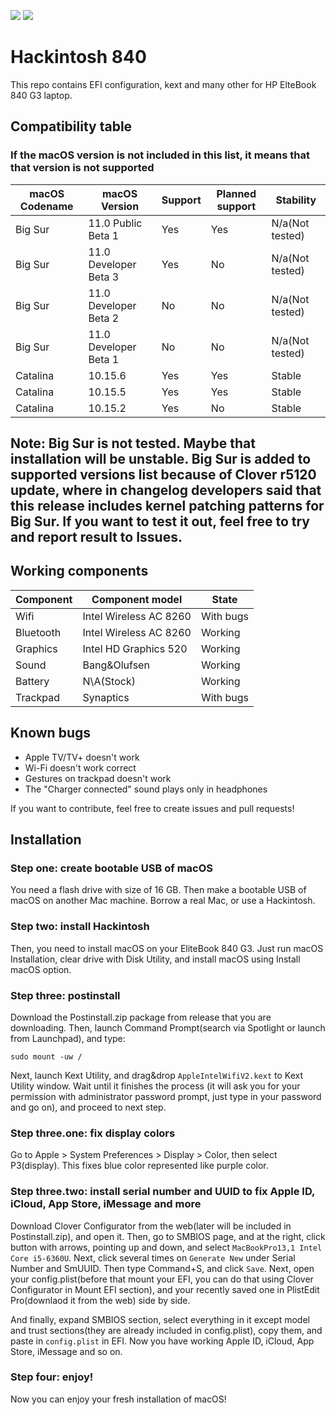 ![](https://img.shields.io/badge/complete-yes-green)
![](https://img.shields.io/badge/Latest%20supported-Big%20Sur%20Public%20Beta%201-orange)

# Hackintosh 840
This repo contains EFI configuration, kext and many other for HP ElteBook 840 G3 laptop.

## Compatibility table
### If the macOS version is not included in this list, it means that that version is not supported

| macOS Codename | macOS Version | Support | Planned support | Stability |
| --- | --- | --- | --- | --- |
| Big Sur | 11.0 Public Beta 1 | Yes | Yes | N/a(Not tested) |
| Big Sur | 11.0 Developer Beta 3 | Yes | No | N/a(Not tested) |
| Big Sur | 11.0 Developer Beta 2 | No | No | N/a(Not tested) |
| Big Sur | 11.0 Developer Beta 1 | No | No | N/a(Not tested) |
| Catalina | 10.15.6 | Yes | Yes | Stable |
| Catalina | 10.15.5 | Yes | Yes | Stable |
| Catalina | 10.15.2 | Yes | No | Stable |


## Note: Big Sur is not tested. Maybe that installation will be unstable. Big Sur is added to supported versions list because of Clover r5120 update, where in changelog developers said that this release includes kernel patching patterns for Big Sur. If you want to test it out, feel free to try and report result to Issues.

## Working components

| Component | Component model | State |
| --- | --- | --- |
| Wifi | Intel Wireless AC 8260 | With bugs |
| Bluetooth | Intel Wireless AC 8260 | Working |
| Graphics | Intel HD Graphics 520 | Working |
| Sound | Bang&Olufsen | Working|
| Battery | N\A(Stock) | Working |
| Trackpad | Synaptics | With bugs |

## Known bugs

 - Apple TV/TV+ doesn't work
 - Wi-Fi doesn't work correct
 - Gestures on trackpad doesn't work
 - The "Charger connected" sound plays only in headphones
 
 If you want to contribute, feel free to create issues and pull requests!
 
 ## Installation
 ### Step one: create bootable USB of macOS
 
 You need a flash drive with size of 16 GB. Then make a bootable USB of macOS on another Mac machine. Borrow a real Mac, or use a Hackintosh.
 
 ### Step two: install Hackintosh
 
 Then, you need to install macOS on your EliteBook 840 G3. Just run macOS Installation, clear drive with Disk Utility, and install macOS using Install macOS option.
 
 
### Step three: postinstall

Download the Postinstall.zip package from release that you are downloading. Then, launch Command Prompt(search via Spotlight or launch from Launchpad), and type:
```
sudo mount -uw /
```
Next, launch Kext Utility, and drag&drop `AppleIntelWifiV2.kext` to Kext Utility window. Wait until it finishes the process (it will ask you for your permission with administrator password prompt, just type in your password and go on), and proceed to next step.

### Step three.one: fix display colors

Go to Apple > System Preferences > Display > Color, then select P3(display). This fixes blue color represented like purple color.

### Step three.two: install serial number and UUID to fix Apple ID, iCloud, App Store, iMessage and more

Download Clover Configurator from the web(later will be included in Postinstall.zip), and open it. Then, go to SMBIOS page, and at the right, click button with arrows, pointing up and down, and select `MacBookPro13,1 Intel Core i5-6360U`. Next, click several times on `Generate New` under Serial Number and SmUUID. Then type Command+S, and click `Save`. Next, open your config.plist(before that mount your EFI, you can do that using Clover Configurator in Mount EFI section), and your recently saved one in PlistEdit Pro(downlaod it from the web) side by side.

And finally, expand SMBIOS section, select everything in it except model and trust sections(they are already included in config.plist), copy them, and paste in `config.plist` in EFI. Now you have working Apple ID, iCloud, App Store, iMessage and so on.

### Step four: enjoy!

Now you can enjoy your fresh installation of macOS!
